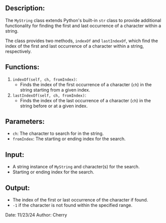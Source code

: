 

Description:
------------
The `MyString` class extends Python's built-in `str` class to provide additional functionality
for finding the first and last occurrence of a character within a string. 

The class provides two methods, `indexOf` and `lastIndexOf`, which find the index of the first
and last occurrence of a character within a string, respectively.

Functions:
----------
1. `indexOf(self, ch, fromIndex)`: 
    - Finds the index of the first occurrence of a character (`ch`) in the string starting from a given index.
2. `lastIndexOf(self, ch, fromIndex)`:
    - Finds the index of the last occurrence of a character (`ch`) in the string before or at a given index.

Parameters:
-----------
- `ch`: The character to search for in the string.
- `fromIndex`: The starting or ending index for the search.

Input:
------
- A string instance of `MyString` and character(s) for the search.
- Starting or ending index for the search.

Output:
-------
- The index of the first or last occurrence of the character if found.
- `-1` if the character is not found within the specified range.

Date: 11/23/24
Author: Cherry

